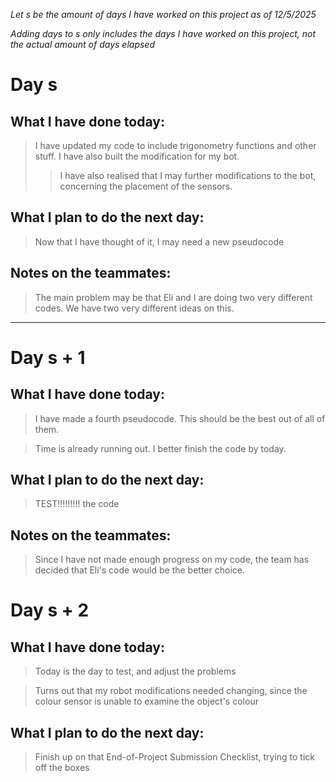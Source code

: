 *Let s be the amount of days I have worked on this project as of 12/5/2025*

*Adding days to s only includes the days I have worked on this project, not the actual amount of days elapsed*

# Day s
## What I have done today:
> I have updated my code to include trigonometry functions and other stuff. 
> I have also built the modification for my bot.
>>I have also realised that I may further modifications to the bot, concerning the placement of the sensors.
## What I plan to do the next day:
> Now that I have thought of it, I may need a new pseudocode
## Notes on the teammates:
> The main problem may be that Eli and I are doing two very different codes. We have two very different ideas on this. 

---

# Day s + 1
## What I have done today:
> I have made a fourth pseudocode. This should be the best out of all of them. 

> Time is already running out. I better finish the code by today. 
## What I plan to do the next day:
> TEST!!!!!!!!! the code
## Notes on the teammates:
> Since I have not made enough progress on my code, the team has decided that Eli's code would be the better choice. 

# Day s + 2
## What I have done today:
> Today is the day to test, and adjust the problems

> Turns out that my robot modifications needed changing, since the colour sensor is unable to examine the object's colour
## What I plan to do the next day:
> Finish up on that End-of-Project Submission Checklist, trying to tick off the boxes                                                     